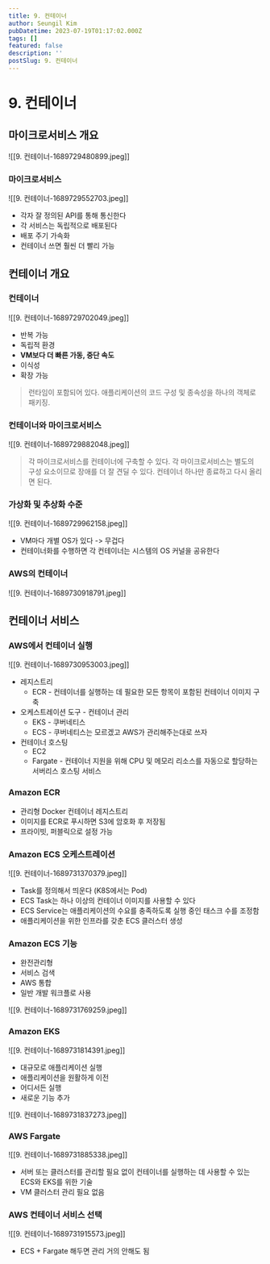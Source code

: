 ```yaml
---
title: 9. 컨테이너
author: Seungil Kim
pubDatetime: 2023-07-19T01:17:02.000Z
tags: []
featured: false
description: ''
postSlug: 9. 컨테이너
---
```

# 9. 컨테이너

## 마이크로서비스 개요

![[9. 컨테이너-1689729480899.jpeg]]

### 마이크로서비스

![[9. 컨테이너-1689729552703.jpeg]]

- 각자 잘 정의된 API를 통해 통신한다
- 각 서비스는 독립적으로 배포된다
- 배포 주기 가속화
- 컨테이너 쓰면 훨씬 더 빨리 가능

## 컨테이너 개요

### 컨테이너

![[9. 컨테이너-1689729702049.jpeg]]

- 반복 가능
- 독립적 환경
- **VM보다 더 빠른 가동, 중단 속도**
- 이식성
- 확장 가능

> 런타임이 포함되어 있다. 애플리케이션의 코드 구성 및 종속성을 하나의 객체로 패키징.

### 컨테이너와 마이크로서비스

![[9. 컨테이너-1689729882048.jpeg]]

> 각 마이크로서비스를 컨테이너에 구축할 수 있다. 각 마이크로서비스는 별도의 구성 요소이므로 장애를 더 잘 견딜 수 있다. 컨테이너 하나만 종료하고 다시 올리면 된다.

### 가상화 및 추상화 수준

![[9. 컨테이너-1689729962158.jpeg]]

- VM마다 개별 OS가 있다 -> 무겁다
- 컨테이너화를 수행하면 각 컨테이너는 시스템의 OS 커널을 공유한다

### AWS의 컨테이너

![[9. 컨테이너-1689730918791.jpeg]]

## 컨테이너 서비스

### AWS에서 컨테이너 실행

![[9. 컨테이너-1689730953003.jpeg]]

- 레지스트리
    - ECR - 컨테이너를 실행하는 데 필요한 모든 항목이 포함된 컨테이너 이미지 구축
- 오케스트레이션 도구 - 컨테이너 관리
    - EKS - 쿠버네티스
    - ECS - 쿠버네티스는 모르겠고 AWS가 관리해주는대로 쓰자
- 컨테이너 호스팅
    - EC2
    - Fargate - 컨테이너 지원을 위해 CPU 및 메모리 리소스를 자동으로 할당하는 서버리스 호스팅 서비스

### Amazon ECR

- 관리형 Docker 컨테이너 레지스트리
- 이미지를 ECR로 푸시하면 S3에 암호화 후 저장됨
- 프라이빗, 퍼블릭으로 설정 가능

### Amazon ECS 오케스트레이션

![[9. 컨테이너-1689731370379.jpeg]]

- Task를 정의해서 띄운다 (K8S에서는 Pod)
- ECS Task는 하나 이상의 컨테이너 이미지를 사용할 수 있다
- ECS Service는 애플리케이션의 수요를 충족하도록 실행 중인 태스크 수를 조정함
- 애플리케이션을 위한 인프라를 갖춘 ECS 클러스터 생성

### Amazon ECS 기능

- 완전관리형
- 서비스 검색
- AWS 통합
- 일반 개발 워크플로 사용

![[9. 컨테이너-1689731769259.jpeg]]

### Amazon EKS

![[9. 컨테이너-1689731814391.jpeg]]

- 대규모로 애플리케이션 실행
- 애플리케이션을 원활하게 이전
- 어디서든 실행
- 새로운 기능 추가

![[9. 컨테이너-1689731837273.jpeg]]

### AWS Fargate

![[9. 컨테이너-1689731885338.jpeg]]

- 서버 또는 클러스터를 관리할 필요 없이 컨테이너를 실행하는 데 사용할 수 있는 ECS와 EKS를 위한 기술
- VM 클러스터 관리 필요 없음

### AWS 컨테이너 서비스 선택

![[9. 컨테이너-1689731915573.jpeg]]

- ECS + Fargate 해두면 관리 거의 안해도 됨

